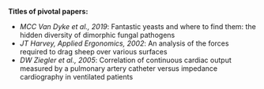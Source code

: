 **Titles of pivotal papers:**

- *MCC Van Dyke et al., 2019*: Fantastic yeasts and where to find them: the hidden diversity of dimorphic fungal pathogens
- *JT Harvey, Applied Ergonomics, 2002*: An analysis of the forces required to drag sheep over various surfaces
- *DW Ziegler et al., 2005*: Correlation of continuous cardiac output measured by a pulmonary artery catheter versus impedance cardiography in ventilated patients
